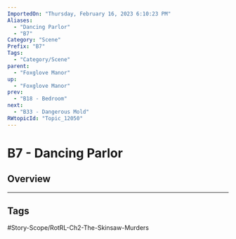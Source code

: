 ```yaml
---
ImportedOn: "Thursday, February 16, 2023 6:10:23 PM"
Aliases:
  - "Dancing Parlor"
  - "B7"
Category: "Scene"
Prefix: "B7"
Tags:
  - "Category/Scene"
parent:
  - "Foxglove Manor"
up:
  - "Foxglove Manor"
prev:
  - "B18 - Bedroom"
next:
  - "B33 - Dangerous Mold"
RWtopicId: "Topic_12050"
---
```

# B7 - Dancing Parlor
## Overview

---
## Tags
#Story-Scope/RotRL-Ch2-The-Skinsaw-Murders

